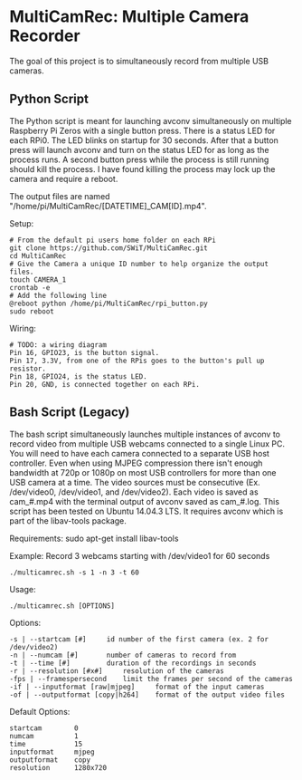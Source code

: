 # MultiCamRec: Multiple Camera Recorder
The goal of this project is to simultaneously record from multiple USB cameras.

## Python Script
The Python script is meant for launching avconv simultaneously on multiple Raspberry Pi Zeros with a single button press. There is a status LED for each RPi0.  The LED blinks on startup for 30 seconds. After that a button press will launch avconv and turn on the status LED for as long as the process runs. A second button press while the process is still running should kill the process. I have found killing the process may lock up the camera and require a reboot.

The output files are named "/home/pi/MultiCamRec/[DATETIME]_CAM[ID].mp4".

Setup:
```
# From the default pi users home folder on each RPi
git clone https://github.com/SWiT/MultiCamRec.git
cd MultiCamRec
# Give the Camera a unique ID number to help organize the output files. 
touch CAMERA_1
crontab -e
# Add the following line 
@reboot python /home/pi/MultiCamRec/rpi_button.py
sudo reboot
```

Wiring:
```
# TODO: a wiring diagram
Pin 16, GPIO23, is the button signal.
Pin 17, 3.3V, from one of the RPis goes to the button's pull up resistor.
Pin 18, GPIO24, is the status LED.
Pin 20, GND, is connected together on each RPi.
```


## Bash Script (Legacy)
The bash script simultaneously launches multiple instances of avconv to record video from multiple USB webcams connected to a single Linux PC. You will need to have each camera connected to a separate USB host controller. Even when using MJPEG compression there isn't enough bandwidth at 720p or 1080p on most USB controllers for more than one USB camera at a time. The video sources must be consecutive (Ex. /dev/video0, /dev/video1, and /dev/video2). Each video is saved as cam_#.mp4 with the terminal output of avconv saved as cam_#.log. This script has been tested on Ubuntu 14.04.3 LTS. It requires avconv which is part of the libav-tools package. 

Requirements:
sudo apt-get install libav-tools

Example: Record 3 webcams starting with /dev/video1 for 60 seconds
```
./multicamrec.sh -s 1 -n 3 -t 60
```
Usage:
```
./multicamrec.sh [OPTIONS]
```
Options:
```
-s | --startcam [#]     id number of the first camera (ex. 2 for /dev/video2)
-n | --numcam [#]       number of cameras to record from
-t | --time [#]         duration of the recordings in seconds
-r | --resolution [#x#]     resolution of the cameras
-fps | --framespersecond    limit the frames per second of the cameras
-if | --inputformat [raw|mjpeg]     format of the input cameras
-of | --outputformat [copy|h264]    format of the output video files
```
Default Options:
```
startcam        0
numcam          1
time            15
inputformat     mjpeg
outputformat    copy
resolution      1280x720
```
